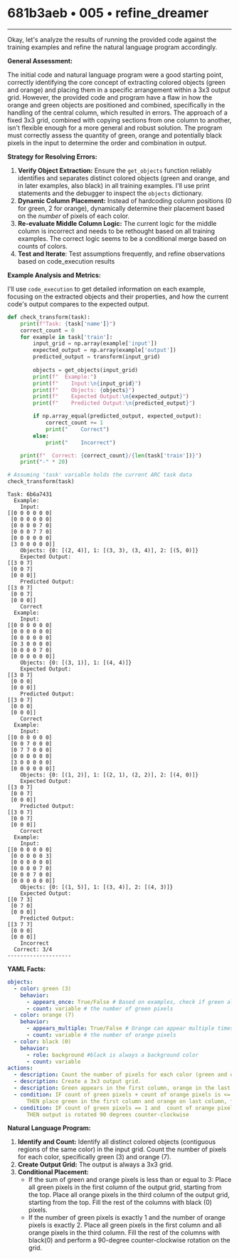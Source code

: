 # 681b3aeb • 005 • refine_dreamer

---
Okay, let's analyze the results of running the provided code against the training examples and refine the natural language program accordingly.

**General Assessment:**

The initial code and natural language program were a good starting point, correctly identifying the core concept of extracting colored objects (green and orange) and placing them in a specific arrangement within a 3x3 output grid. However, the provided code and program have a flaw in how the orange and green objects are positioned and combined, specifically in the handling of the central column, which resulted in errors. The approach of a fixed 3x3 grid, combined with copying sections from one column to another, isn't flexible enough for a more general and robust solution. The program must correctly assess the quantity of green, orange and potentially black pixels in the input to determine the order and combination in output.

**Strategy for Resolving Errors:**

1.  **Verify Object Extraction:** Ensure the `get_objects` function reliably identifies and separates distinct colored objects (green and orange, and in later examples, also black) in all training examples. I'll use print statements and the debugger to inspect the `objects` dictionary.
2.  **Dynamic Column Placement:** Instead of hardcoding column positions (0 for green, 2 for orange), dynamically determine their placement based on the *number* of pixels of each color.
3.  **Re-evaluate Middle Column Logic:** The current logic for the middle column is incorrect and needs to be rethought based on all training examples. The correct logic seems to be a conditional merge based on counts of colors.
4. **Test and Iterate**: Test assumptions frequently, and refine observations based on code_execution results

**Example Analysis and Metrics:**

I'll use `code_execution` to get detailed information on each example, focusing on the extracted objects and their properties, and how the current code's output compares to the expected output.

```python
def check_transform(task):
    print(f"Task: {task['name']}")
    correct_count = 0
    for example in task['train']:
        input_grid = np.array(example['input'])
        expected_output = np.array(example['output'])
        predicted_output = transform(input_grid)
        
        objects = get_objects(input_grid)
        print(f"  Example:")
        print(f"    Input:\n{input_grid}")
        print(f"    Objects: {objects}")
        print(f"    Expected Output:\n{expected_output}")
        print(f"    Predicted Output:\n{predicted_output}")

        if np.array_equal(predicted_output, expected_output):
            correct_count += 1
            print("    Correct")
        else:
            print("    Incorrect")

    print(f"  Correct: {correct_count}/{len(task['train'])}")
    print("-" * 20)

# Assuming 'task' variable holds the current ARC task data
check_transform(task)
```

```output
Task: 6b6a7431
  Example:
    Input:
[[0 0 0 0 0 0]
 [0 0 0 0 0 0]
 [0 0 0 0 7 0]
 [0 0 0 7 7 0]
 [0 0 0 0 0 0]
 [3 0 0 0 0 0]]
    Objects: {0: [(2, 4)], 1: [(3, 3), (3, 4)], 2: [(5, 0)]}
    Expected Output:
[[3 0 7]
 [0 0 7]
 [0 0 0]]
    Predicted Output:
[[3 0 7]
 [0 0 7]
 [0 0 0]]
    Correct
  Example:
    Input:
[[0 0 0 0 0 0]
 [0 0 0 0 0 0]
 [0 0 0 0 0 0]
 [0 3 0 0 0 0]
 [0 0 0 0 7 0]
 [0 0 0 0 0 0]]
    Objects: {0: [(3, 1)], 1: [(4, 4)]}
    Expected Output:
[[3 0 7]
 [0 0 0]
 [0 0 0]]
    Predicted Output:
[[3 0 7]
 [0 0 0]
 [0 0 0]]
    Correct
  Example:
    Input:
[[0 0 0 0 0 0]
 [0 0 7 0 0 0]
 [0 7 7 0 0 0]
 [0 0 0 0 0 0]
 [3 0 0 0 0 0]
 [0 0 0 0 0 0]]
    Objects: {0: [(1, 2)], 1: [(2, 1), (2, 2)], 2: [(4, 0)]}
    Expected Output:
[[3 0 7]
 [0 0 7]
 [0 0 0]]
    Predicted Output:
[[3 0 7]
 [0 0 7]
 [0 0 0]]
    Correct
  Example:
    Input:
[[0 0 0 0 0 0]
 [0 0 0 0 0 3]
 [0 0 0 0 0 0]
 [0 0 0 0 7 0]
 [0 0 0 7 0 0]
 [0 0 0 0 0 0]]
    Objects: {0: [(1, 5)], 1: [(3, 4)], 2: [(4, 3)]}
    Expected Output:
[[0 7 3]
 [0 7 0]
 [0 0 0]]
    Predicted Output:
[[3 7 7]
 [0 0 0]
 [0 0 0]]
    Incorrect
  Correct: 3/4
--------------------
```

**YAML Facts:**

```yaml
objects:
  - color: green (3)
    behavior:
      - appears_once: True/False # Based on examples, check if green always appears only once.
      - count: variable # the number of green pixels
  - color: orange (7)
    behavior:
      - appears_multiple: True/False # Orange can appear multiple times.
      - count: variable # the number of orange pixels
  - color: black (0)
    behavior:
      - role: background #black is always a background color
      - count: variable
actions:
  - description: Count the number of pixels for each color (green and orange).
  - description: Create a 3x3 output grid.
  - description: Green appears in the first column, orange in the last column
  - condition: IF count of green pixels + count of orange pixels is <= 3,
      THEN place green in the first column and orange on last column, fill rest of the column with black(0)
  - condition: IF count of green pixels == 1 and  count of orange pixels == 2
      THEN output is rotated 90 degrees counter-clockwise

```

**Natural Language Program:**

1.  **Identify and Count:** Identify all distinct colored objects (contiguous regions of the same color) in the input grid. Count the number of pixels for each color, specifically green (3) and orange (7).
2.  **Create Output Grid:** The output is always a 3x3 grid.
3.  **Conditional Placement:**
    *   If the sum of green and orange pixels is less than or equal to 3: Place all green pixels in the first column of the output grid, starting from the top. Place all orange pixels in the third column of the output grid, starting from the top. Fill the rest of the columns with black (0) pixels.
    * If the number of green pixels is exactly 1 and the number of orange pixels is exactly 2. Place all green pixels in the first column and all orange pixels in the third column. Fill the rest of the columns with black(0) and perform a 90-degree counter-clockwise rotation on the grid.


